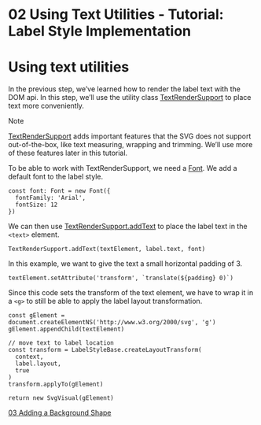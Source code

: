 <!--
 //////////////////////////////////////////////////////////////////////////////
 // @license
 // This file is part of yFiles for HTML 2.6.
 // Use is subject to license terms.
 //
 // Copyright (c) 2000-2023 by yWorks GmbH, Vor dem Kreuzberg 28,
 // 72070 Tuebingen, Germany. All rights reserved.
 //
 //////////////////////////////////////////////////////////////////////////////
-->
# 02 Using Text Utilities - Tutorial: Label Style Implementation

# Using text utilities

In the previous step, we’ve learned how to render the label text with the DOM api. In this step, we’ll use the utility class [TextRenderSupport](https://docs.yworks.com/yfileshtml/#/api/TextRenderSupport) to place text more conveniently.

Note

[TextRenderSupport](https://docs.yworks.com/yfileshtml/#/api/TextRenderSupport) adds important features that the SVG does not support out-of-the-box, like text measuring, wrapping and trimming. We’ll use more of these features later in this tutorial.

To be able to work with TextRenderSupport, we need a [Font](https://docs.yworks.com/yfileshtml/#/api/Font). We add a default font to the label style.

```
const font: Font = new Font({
  fontFamily: 'Arial',
  fontSize: 12
})
```

We can then use [TextRenderSupport.addText](https://docs.yworks.com/yfileshtml/#/api/TextRenderSupport#TextRenderSupport-method-addText) to place the label text in the `<text>` element.

```
TextRenderSupport.addText(textElement, label.text, font)
```

In this example, we want to give the text a small horizontal padding of 3.

```
textElement.setAttribute('transform', `translate(${padding} 0)`)
```

Since this code sets the transform of the text element, we have to wrap it in a `<g>` to still be able to apply the label layout transformation.

```
const gElement = document.createElementNS('http://www.w3.org/2000/svg', 'g')
gElement.appendChild(textElement)

// move text to label location
const transform = LabelStyleBase.createLayoutTransform(
  context,
  label.layout,
  true
)
transform.applyTo(gElement)

return new SvgVisual(gElement)
```

[03 Adding a Background Shape](../../tutorial-style-implementation-label/03-add-background-shape/)
